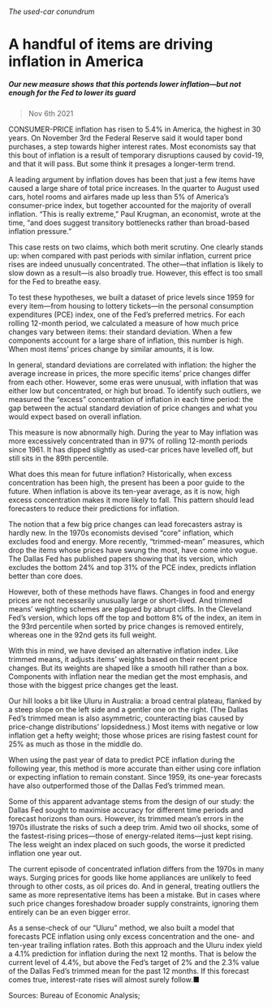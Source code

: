 ###### The used-car conundrum
# A handful of items are driving inflation in America 
##### Our new measure shows that this portends lower inflation—but not enough for the Fed to lower its guard 
> Nov 6th 2021 


CONSUMER-PRICE inflation has risen to 5.4% in America, the highest in 30 years. On November 3rd the Federal Reserve said it would taper bond purchases, a step towards higher interest rates. Most economists say that this bout of inflation is a result of temporary disruptions caused by covid-19, and that it will pass. But some think it presages a longer-term trend.
A leading argument by inflation doves has been that just a few items have caused a large share of total price increases. In the quarter to August used cars, hotel rooms and airfares made up less than 5% of America’s consumer-price index, but together accounted for the majority of overall inflation. “This is really extreme,” Paul Krugman, an economist, wrote at the time, “and does suggest transitory bottlenecks rather than broad-based inflation pressure.”

This case rests on two claims, which both merit scrutiny. One clearly stands up: when compared with past periods with similar inflation, current price rises are indeed unusually concentrated. The other—that inflation is likely to slow down as a result—is also broadly true. However, this effect is too small for the Fed to breathe easy.
To test these hypotheses, we built a dataset of price levels since 1959 for every item—from housing to lottery tickets—in the personal consumption expenditures (PCE) index, one of the Fed’s preferred metrics. For each rolling 12-month period, we calculated a measure of how much price changes vary between items: their standard deviation. When a few components account for a large share of inflation, this number is high. When most items’ prices change by similar amounts, it is low.
In general, standard deviations are correlated with inflation: the higher the average increase in prices, the more specific items’ price changes differ from each other. However, some eras were unusual, with inflation that was either low but concentrated, or high but broad. To identify such outliers, we measured the “excess” concentration of inflation in each time period: the gap between the actual standard deviation of price changes and what you would expect based on overall inflation.
This measure is now abnormally high. During the year to May inflation was more excessively concentrated than in 97% of rolling 12-month periods since 1961. It has dipped slightly as used-car prices have levelled off, but still sits in the 89th percentile.
What does this mean for future inflation? Historically, when excess concentration has been high, the present has been a poor guide to the future. When inflation is above its ten-year average, as it is now, high excess concentration makes it more likely to fall. This pattern should lead forecasters to reduce their predictions for inflation.


The notion that a few big price changes can lead forecasters astray is hardly new. In the 1970s economists devised “core” inflation, which excludes food and energy. More recently, “trimmed-mean” measures, which drop the items whose prices have swung the most, have come into vogue. The Dallas Fed has published papers showing that its version, which excludes the bottom 24% and top 31% of the PCE index, predicts inflation better than core does.
However, both of these methods have flaws. Changes in food and energy prices are not necessarily unusually large or short-lived. And trimmed means’ weighting schemes are plagued by abrupt cliffs. In the Cleveland Fed’s version, which lops off the top and bottom 8% of the index, an item in the 93rd percentile when sorted by price changes is removed entirely, whereas one in the 92nd gets its full weight.
With this in mind, we have devised an alternative inflation index. Like trimmed means, it adjusts items’ weights based on their recent price changes. But its weights are shaped like a smooth hill rather than a box. Components with inflation near the median get the most emphasis, and those with the biggest price changes get the least.
Our hill looks a bit like Uluru in Australia: a broad central plateau, flanked by a steep slope on the left side and a gentler one on the right. (The Dallas Fed’s trimmed mean is also asymmetric, counteracting bias caused by price-change distributions’ lopsidedness.) Most items with negative or low inflation get a hefty weight; those whose prices are rising fastest count for 25% as much as those in the middle do.


When using the past year of data to predict PCE inflation during the following year, this method is more accurate than either using core inflation or expecting inflation to remain constant. Since 1959, its one-year forecasts have also outperformed those of the Dallas Fed’s trimmed mean.
Some of this apparent advantage stems from the design of our study: the Dallas Fed sought to maximise accuracy for different time periods and forecast horizons than ours. However, its trimmed mean’s errors in the 1970s illustrate the risks of such a deep trim. Amid two oil shocks, some of the fastest-rising prices—those of energy-related items—just kept rising. The less weight an index placed on such goods, the worse it predicted inflation one year out.
The current episode of concentrated inflation differs from the 1970s in many ways. Surging prices for goods like home appliances are unlikely to feed through to other costs, as oil prices do. And in general, treating outliers the same as more representative items has been a mistake. But in cases where such price changes foreshadow broader supply constraints, ignoring them entirely can be an even bigger error.
As a sense-check of our “Uluru” method, we also built a model that forecasts PCE inflation using only excess concentration and the one- and ten-year trailing inflation rates. Both this approach and the Uluru index yield a 4.1% prediction for inflation during the next 12 months. That is below the current level of 4.4%, but above the Fed’s target of 2% and the 2.3% value of the Dallas Fed’s trimmed mean for the past 12 months. If this forecast comes true, interest-rate rises will almost surely follow.■

Sources: Bureau of Economic Analysis; 
